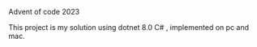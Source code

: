 Advent of code 2023

This project is my solution using dotnet 8.0 C# , implemented on pc and mac. 

